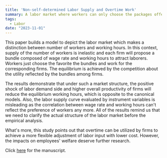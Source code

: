 ```yaml
---
title: 'Non-self-determined Labor Supply and Overtime Work'
summary: A labor market where workers can only choose the packages offered by firms but not supply their labor freely can be more realistic and such market structure would reverse the impacts of labor demand side shock and firms' productivity.
tags:
  - Labor
date: "2023-11-01"
---
```


This paper builds a model to depict the labor market which makes a distinction between number of workers and working hours. In this context, supply of the number of workers is inelastic and each firm will propose a bundle composed of wage rate and working hours to attract laborers. Workers just choose the favorite the bundles and work for the corresponding firms. The equilibrium is achieved by the competition about the utility reflected by the bundles among firms.  

The results demonstrate that under such a market structure, the positive shock of labor demand side and higher overall productivity of firms will reduce the equilibrium working hours, which is opposite to the canonical models. Also, the labor supply curve evaluated by instrument variables is misleading as the correlation between wage rate and working hours can't reflect the preference of workers any more. All of the results remind us that we need to clarify the actual structure of the labor market before the empirical analysis.  

What's more, this study points out that overtime can be utilized by firms to achieve a more flexible adjustment of labor input with lower cost. However, the impacts on employees' welfare deserve further research.  

Click [here](C:\file\zrr\hugo-new\content\project\prj1\Non_self_determined_Labor.pdf) for the manuscript. 
